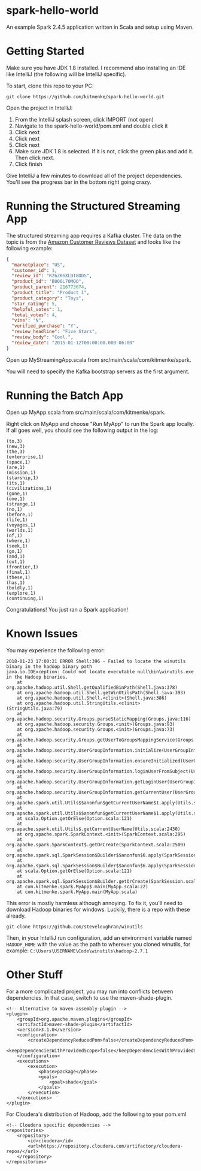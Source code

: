 # spark-hello-world
An example Spark 2.4.5 application written in Scala and setup using Maven.

# Getting Started

Make sure you have JDK 1.8 installed. I recommend also installing an IDE like IntelliJ (the following will be IntelliJ specific).

To start, clone this repo to your PC:
```
git clone https://github.com/kitmenke/spark-hello-world.git
```

Open the project in IntelliJ:

 1. From the IntelliJ splash screen, click IMPORT (not open)
 1. Navigate to the spark-hello-world/pom.xml and double click it
 1. Click next
 1. Click next
 1. Click next
 1. Make sure JDK 1.8 is selected. If it is not, click the green plus and add it. Then click next.
 1. Click finish
 
Give IntelliJ a few minutes to download all of the project dependencies. You'll see the progress bar in the bottom right going crazy.

# Running the Structured Streaming App

The structured streaming app requires a Kafka cluster. The data on the topic is from the [Amazon Customer Reviews Dataset](https://registry.opendata.aws/amazon-reviews/)
and looks like the following example:

```json
{
  "marketplace": "US",
  "customer_id": 1,
  "review_id": "R26ZK6XLDT8DDS",
  "product_id": "B000L70MQO",
  "product_parent": 216773674,
  "product_title": "Product 1",
  "product_category": "Toys",
  "star_rating": 5,
  "helpful_votes": 1,
  "total_votes": 4,
  "vine": "N",
  "verified_purchase": "Y",
  "review_headline": "Five Stars",
  "review_body": "Cool.",
  "review_date": "2015-01-12T00:00:00.000-06:00"
}
```

Open up MyStreamingApp.scala from src/main/scala/com/kitmenke/spark.

You will need to specify the Kafka bootstrap servers as the first argument.

# Running the Batch App

Open up MyApp.scala from src/main/scala/com/kitmenke/spark.

Right click on MyApp and choose "Run MyApp" to run the Spark app locally. If all goes well, you should see the following output in the log:
```
(to,3)
(new,3)
(the,3)
(enterprise,1)
(space,1)
(are,1)
(mission,1)
(starship,1)
(its,1)
(civilizations,1)
(gone,1)
(one,1)
(strange,1)
(no,1)
(before,1)
(life,1)
(voyages,1)
(worlds,1)
(of,1)
(where,1)
(seek,1)
(go,1)
(and,1)
(out,1)
(frontier,1)
(final,1)
(these,1)
(has,1)
(boldly,1)
(explore,1)
(continuing,1)
```

Congratulations! You just ran a Spark application!

# Known Issues

You may experience the following error:
```
2018-01-23 17:00:21 ERROR Shell:396 - Failed to locate the winutils binary in the hadoop binary path
java.io.IOException: Could not locate executable null\bin\winutils.exe in the Hadoop binaries.
	at org.apache.hadoop.util.Shell.getQualifiedBinPath(Shell.java:378)
	at org.apache.hadoop.util.Shell.getWinUtilsPath(Shell.java:393)
	at org.apache.hadoop.util.Shell.<clinit>(Shell.java:386)
	at org.apache.hadoop.util.StringUtils.<clinit>(StringUtils.java:79)
	at org.apache.hadoop.security.Groups.parseStaticMapping(Groups.java:116)
	at org.apache.hadoop.security.Groups.<init>(Groups.java:93)
	at org.apache.hadoop.security.Groups.<init>(Groups.java:73)
	at org.apache.hadoop.security.Groups.getUserToGroupsMappingService(Groups.java:293)
	at org.apache.hadoop.security.UserGroupInformation.initialize(UserGroupInformation.java:283)
	at org.apache.hadoop.security.UserGroupInformation.ensureInitialized(UserGroupInformation.java:260)
	at org.apache.hadoop.security.UserGroupInformation.loginUserFromSubject(UserGroupInformation.java:789)
	at org.apache.hadoop.security.UserGroupInformation.getLoginUser(UserGroupInformation.java:774)
	at org.apache.hadoop.security.UserGroupInformation.getCurrentUser(UserGroupInformation.java:647)
	at org.apache.spark.util.Utils$$anonfun$getCurrentUserName$1.apply(Utils.scala:2430)
	at org.apache.spark.util.Utils$$anonfun$getCurrentUserName$1.apply(Utils.scala:2430)
	at scala.Option.getOrElse(Option.scala:121)
	at org.apache.spark.util.Utils$.getCurrentUserName(Utils.scala:2430)
	at org.apache.spark.SparkContext.<init>(SparkContext.scala:295)
	at org.apache.spark.SparkContext$.getOrCreate(SparkContext.scala:2509)
	at org.apache.spark.sql.SparkSession$Builder$$anonfun$6.apply(SparkSession.scala:909)
	at org.apache.spark.sql.SparkSession$Builder$$anonfun$6.apply(SparkSession.scala:901)
	at scala.Option.getOrElse(Option.scala:121)
	at org.apache.spark.sql.SparkSession$Builder.getOrCreate(SparkSession.scala:901)
	at com.kitmenke.spark.MyApp$.main(MyApp.scala:22)
	at com.kitmenke.spark.MyApp.main(MyApp.scala)
```

This error is mostly harmless although annoying. To fix it, you'll need to download Hadoop binaries for windows. Luckily, there is a repo with these already.

```
git clone https://github.com/steveloughran/winutils
```

Then, in your IntelliJ run configuration, add an environment variable named `HADOOP_HOME` with the value as the path to wherever you cloned winutils, for example: `C:\Users\USERNAME\Code\winutils\hadoop-2.7.1`

# Other Stuff

For a more complicated project, you may run into conflicts between dependencies. In that case, switch to use the maven-shade-plugin.

    <!-- Alternative to maven-assembly-plugin -->
    <plugin>
        <groupId>org.apache.maven.plugins</groupId>
        <artifactId>maven-shade-plugin</artifactId>
        <version>3.1.0</version>
        <configuration>
            <createDependencyReducedPom>false</createDependencyReducedPom>
            <keepDependenciesWithProvidedScope>false</keepDependenciesWithProvidedScope>
        </configuration>
        <executions>
            <execution>
                <phase>package</phase>
                <goals>
                    <goal>shade</goal>
                </goals>
            </execution>
        </executions>
    </plugin>
    
For Cloudera's distribution of Hadoop, add the following to your pom.xml
    
    <!-- Cloudera specific dependencies -->
    <repositories>
        <repository>
            <id>cloudera</id>
            <url>https://repository.cloudera.com/artifactory/cloudera-repos/</url>
        </repository>
    </repositories>
    
